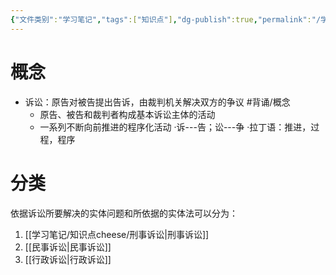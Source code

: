 ```yaml
---
{"文件类别":"学习笔记","tags":["知识点"],"dg-publish":true,"permalink":"/学习笔记/知识点cheese/诉讼/","dgPassFrontmatter":true,"created":"2024-09-11T20:57:19.765+08:00","updated":"2024-09-14T14:24:02.444+08:00"}
---
```


# 概念
- 诉讼：原告对被告提出告诉，由裁判机关解决双方的争议 #背诵/概念 
	- 原告、被告和裁判者构成基本诉讼主体的活动
	- 一系列不断向前推进的程序化活动
·诉---告；讼---争
·拉丁语：推进，过程，程序
# 分类
依据诉讼所要解决的实体问题和所依据的实体法可以分为：
1. [[学习笔记/知识点cheese/刑事诉讼\|刑事诉讼]]
2. [[民事诉讼\|民事诉讼]]
3. [[行政诉讼\|行政诉讼]]

